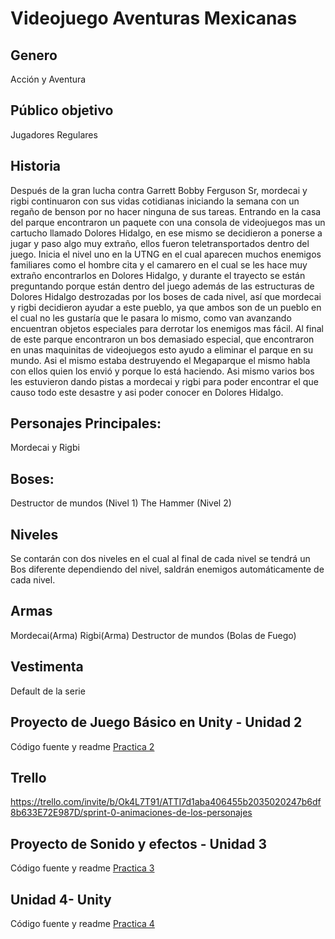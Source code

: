 # Videojuego Aventuras Mexicanas


## Genero
Acción y Aventura 
## Público objetivo 
Jugadores Regulares


## Historia
Después de la gran lucha contra Garrett Bobby Ferguson Sr, mordecai y rigbi continuaron con sus vidas cotidianas iniciando la semana con un regaño de benson por no hacer ninguna de sus tareas. Entrando en la casa del parque encontraron un paquete con una consola de videojuegos mas un cartucho llamado Dolores Hidalgo, en ese mismo se decidieron a ponerse a jugar y paso algo muy extraño, ellos fueron teletransportados dentro del juego. Inicia el nivel uno en la UTNG en el cual aparecen muchos enemigos familiares como el hombre cita y el camarero en el cual se les hace muy extraño encontrarlos en Dolores Hidalgo, y durante el trayecto se están preguntando porque están dentro del juego además de las estructuras de Dolores Hidalgo destrozadas por los boses de cada nivel, así que mordecai y rigbi decidieron ayudar a este pueblo, ya que ambos son de un pueblo en el cual no les gustaría que le pasara lo mismo, como van avanzando encuentran objetos especiales para derrotar los enemigos mas fácil. Al final de este parque encontraron un bos demasiado especial, que encontraron en unas maquinitas de videojuegos esto ayudo a eliminar el parque en su mundo. Asi el mismo estaba destruyendo el Megaparque el mismo habla con ellos quien los envió y porque lo está haciendo. Asi mismo varios bos les estuvieron dando pistas a mordecai y rigbi para poder encontrar el que causo todo este desastre y asi poder conocer en Dolores Hidalgo. 

## Personajes Principales: 
Mordecai y Rigbi  


## Boses: 
Destructor de mundos (Nivel 1) 
The Hammer (Nivel 2) 


## Niveles 
Se contarán con dos niveles en el cual al final de cada nivel se tendrá un Bos diferente dependiendo del nivel, saldrán enemigos automáticamente de cada nivel.	 
## Armas 
Mordecai(Arma)
Rigbi(Arma)
Destructor de mundos (Bolas de Fuego) 

## Vestimenta 
Default de la serie 

## Proyecto de Juego Básico en Unity - Unidad 2
Código fuente y readme [Practica 2](https://github.com/JulioJohan/AventurasMexicanas/tree/main/Lecci%C3%B3n%202%20Basic%20GamePlay)


## Trello
https://trello.com/invite/b/Ok4L7T91/ATTI7d1aba406455b2035020247b6df8b633E72E987D/sprint-0-animaciones-de-los-personajes

## Proyecto de Sonido y efectos - Unidad 3
Código fuente y readme [Practica 3](https://github.com/JulioJohan/AventurasMexicanas/tree/development/Lecci%C3%B3n%203%20Sound%20and%20Efffects)

## Unidad 4- Unity
Código fuente y readme [Practica 4](https://github.com/JulioJohan/AventurasMexicanas/tree/main/Lecci%C3%B3n%204%20GamePlay%20Mechanics)

